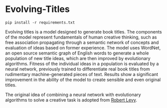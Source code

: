 # Evolving-Titles

`pip install -r requirements.txt`

Evolving titles is a model designed to generate book titles. The components of the model represent fundamentals of human creative thinking, such as free association propagating through a semantic network of concepts and evaluation of ideas based on former experience. The model uses WordNet, an open source semantic graph of English words to generate a whole population of new title ideas, which are then improved by evolutionary algorithms. Fitness of the individual ideas in a population is evaluated by a neural network, previously trained to differentiate real book titles from rudimentary machine-generated pieces of text. Results show a significant improvement in the ability of the model to create sensible and even original titles.

The original idea of combining a neural network with evolutionary algorithms to solve a creative task is adopted from [Robert Levy](https://github.com/rplevy/poevolve/blob/master/thesis/doc/levythesis2000.pdf).
